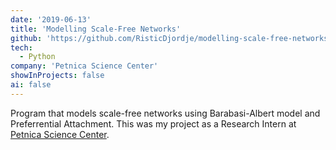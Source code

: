 ```yaml
---
date: '2019-06-13'
title: 'Modelling Scale-Free Networks'
github: 'https://github.com/RisticDjordje/modelling-scale-free-networks'
tech:
  - Python
company: 'Petnica Science Center'
showInProjects: false
ai: false
---
```


Program that models scale-free networks using Barabasi-Albert model and Preferrential Attachment. This was my project as a Research Intern at [Petnica Science Center](https://www.petnica.rs/).
